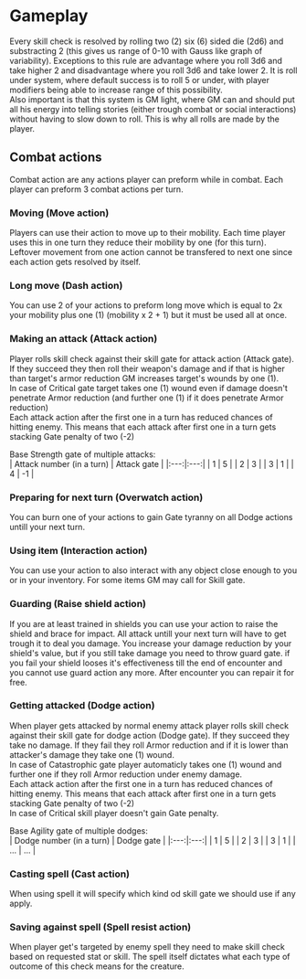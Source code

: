 # Gameplay

Every skill check is resolved by rolling two (2) six (6) sided die (2d6) and substracting 2 (this gives us range of 0-10 with Gauss like graph of variability). Exceptions to this rule are advantage where you roll 3d6 and take higher 2 and disadvantage where you roll 3d6 and take lower 2. It is roll under system, where default success is to roll 5 or under, with player modifiers being able to increase range of this possibility.  
Also important is that this system is GM light, where GM can and should put all his energy into telling stories (either trough combat or social interactions) without having to slow down to roll. This is why all rolls are made by the player.  

## Combat actions

Combat action are any actions player can preform while in combat. Each player can preform 3 combat actions per turn.

### Moving (Move action)

Players can use their action to move up to their mobility. Each time player uses this in one turn they reduce their mobility by one (for this turn). Leftover movement from one action cannot be transfered to next one since each action gets resolved by itself.

### Long move (Dash action)

You can use 2 of your actions to preform long move which is equal to 2x your mobility plus one (1) (mobility x 2 + 1) but it must be used all at once.

### Making an attack (Attack action)

Player rolls skill check against their skill gate for attack action (Attack gate). If they succeed they then roll their weapon's damage and if that is higher than target's armor reduction GM increases target's wounds by one (1).  
In case of Critical gate target takes one (1) wound even if damage doesn't penetrate Armor reduction (and further one (1) if it does penetrate Armor reduction)   
Each attack action after the first one in a turn has reduced chances of hitting enemy. This means that each attack after first one in a turn gets stacking Gate penalty of two (-2)

Base Strength gate of multiple attacks:  
| Attack number (in a turn) | Attack gate |
|:---:|:---:|
| 1 | 5 |
| 2 | 3 |
| 3 | 1 |
| 4 | -1 |

### Preparing for next turn (Overwatch action)

You can burn one of your actions to gain Gate tyranny on all Dodge actions untill your next turn.

### Using item (Interaction action) 

You can use your action to also interact with any object close enough to you or in your inventory. For some items GM may call for Skill gate.

### Guarding (Raise shield action)

If you are at least trained in shields you can use your action to raise the shield and brace for impact. All attack untill your next turn will have to get trough it to deal you damage. You increase your damage reduction by your shield's value, but if you still take damage you need to throw guard gate. if you fail your shield looses it's effectiveness till the end of encounter and you cannot use guard action any more. After encounter you can repair it for free.

### Getting attacked (Dodge action)

When player gets attacked by normal enemy attack player rolls skill check against their skill gate for dodge action (Dodge gate). If they succeed they take no damage. If they fail they roll Armor reduction and if it is lower than attacker's damage they take one (1) wound.  
In case of Catastrophic gate player automaticly takes one (1) wound and further one if they roll Armor reduction under enemy damage.   
Each attack action after the first one in a turn has reduced chances of hitting enemy. This means that each attack after first one in a turn gets stacking Gate penalty of two (-2)  
In case of Critical skill player doesn't gain Gate penalty.

Base Agility gate of multiple dodges:  
| Dodge number (in a turn) | Dodge gate |
|:---:|:---:|
| 1 | 5 |
| 2 | 3 |
| 3 | 1 |
| ... | ... |

### Casting spell (Cast action)

When using spell it will specify which kind od skill gate we should use if any apply.

### Saving against spell (Spell resist action)

When player get's targeted by enemy spell they need to make skill check based on requested stat or skill. The spell itself dictates what each type of outcome of this check means for the creature.